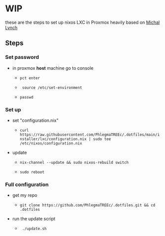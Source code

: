 # WIP

these are the steps to set up nixos LXC in Proxmox heavily based on [Michal Lynch](https://mtlynch.io/notes/nixos-proxmox/)
## Steps

### Set password

- in proxmox **host** machine go to console

  - `pct enter`

  - ` source /etc/set-environment`

  - `passwd`

### Set up

- set "configuration.nix"

  - `curl https://raw.githubusercontent.com/PhlegmaTREEc/.dotfiles/main/installer/lxc/configuration.nix | sudo tee /etc/nixos/configuration.nix`

- update

  - `nix-channel --update && sudo nixos-rebuild switch`

  - `sudo reboot`

### Full configuration

- get my repo

  - `git clone https://github.com/PhlegmaTREEc/.dotfiles.git && cd .dotfiles`

- run the update script

  - `
    ./update.sh`
